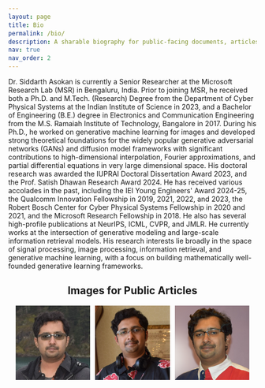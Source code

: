 ```yaml
---
layout: page
title: Bio
permalink: /bio/
description: A sharable biography for public-facing documents, articles, and broadcast emails.
nav: true
nav_order: 2
---
```


<style>
    /* Container to hold the images in a row */
    .image-row {
      display: flex;          /* Arrange images in a row */
      gap: 10px;              /* Space between images */
      flex-wrap: wrap;        /* Allow images to wrap on smaller screens */
      justify-content: center;/* Center the images */
    }

    /* Image styles */
    .image-row img {
      flex: 1 1 auto;        /* Let images grow/shrink to fit */
      max-width: 30%;        /* Each image takes up a maximum of 30% of row */
      height: auto;          /* Maintain aspect ratio */
      display: block;        /* Remove any inline spacing */
    }

    /* Optional: Adjust for smaller screens */
    @media (max-width: 600px) {
      .image-row img {
        max-width: 80%;      /* Larger width on small screens */
        margin: 0 auto;      /* Center images on their own lines */
      }
    }
</style>

Dr. Siddarth Asokan is currently a Senior Researcher at the Microsoft Research Lab (MSR) in Bengaluru, India. Prior to joining MSR, he received both a Ph.D. and M.Tech. (Research) Degree from the Department of Cyber Physical Systems at the Indian Institute of Science in 2023, and a Bachelor of Engineering (B.E.) degree in Electronics and Communication Engineering from the M.S. Ramaiah Institute of Technology, Bangalore in 2017. During his Ph.D., he worked on generative machine learning for images and developed strong theoretical foundations for the widely popular generative adversarial networks (GANs) and diffusion model frameworks with significant contributions to high-dimensional interpolation, Fourier approximations, and partial differential equations in very large dimensional space. His doctoral research was awarded the IUPRAI Doctoral Dissertation Award 2023, and the Prof. Satish Dhawan Research Award 2024. He has received various accolades in the past, including the IEI Young Engineers' Award 2024-25, the Qualcomm Innovation Fellowship in 2019, 2021, 2022, and 2023, the Robert Bosch Center for Cyber Physical Systems Fellowship in 2020 and 2021, and the Microsoft Research Fellowship in 2018. He also has several high-profile publications at NeurIPS, ICML, CVPR, and JMLR. He currently works at the intersection of generative modeling and large-scale information retrieval models. His research interests lie broadly in the space of signal processing, image processing, information retrieval, and generative machine learning, with a focus on building mathematically well-founded generative learning frameworks.

<h2 style="text-align: center;">Images for Public Articles</h2>

<div class="image-row">
  <img src="/assets/img/headshots/H1.png" alt="Sample Image 1">
  <img src="/assets/img/headshots/H2.png" alt="Sample Image 2">
  <img src="/assets/img/headshots/H3.png" alt="Sample Image 3">
</div>
